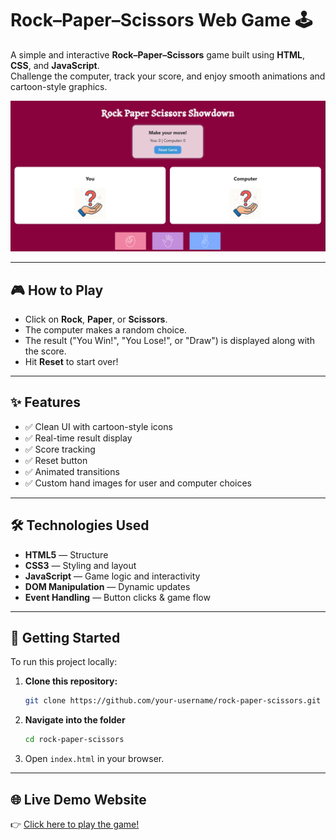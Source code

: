 # Rock–Paper–Scissors Web Game 🕹️

A simple and interactive **Rock–Paper–Scissors** game built using **HTML**, **CSS**, and **JavaScript**.  
Challenge the computer, track your score, and enjoy smooth animations and cartoon-style graphics.

![Game Preview](Images/preview.png)

---

## 🎮 How to Play

- Click on **Rock**, **Paper**, or **Scissors**.
- The computer makes a random choice.
- The result ("You Win!", "You Lose!", or "Draw") is displayed along with the score.
- Hit **Reset** to start over!

---

## ✨ Features

- ✅ Clean UI with cartoon-style icons  
- ✅ Real-time result display  
- ✅ Score tracking  
- ✅ Reset button  
- ✅ Animated transitions  
- ✅ Custom hand images for user and computer choices

---

## 🛠️ Technologies Used

- **HTML5** — Structure  
- **CSS3** — Styling and layout  
- **JavaScript** — Game logic and interactivity  
- **DOM Manipulation** — Dynamic updates  
- **Event Handling** — Button clicks & game flow  

---

## 🚀 Getting Started

To run this project locally:

1. **Clone this repository:**
   ```bash
   git clone https://github.com/your-username/rock-paper-scissors.git
2. **Navigate into the folder**
   ```bash
   cd rock-paper-scissors
3. Open ```index.html``` in your browser.

---

## 🌐 Live Demo Website


👉 [Click here to play the game!]()

